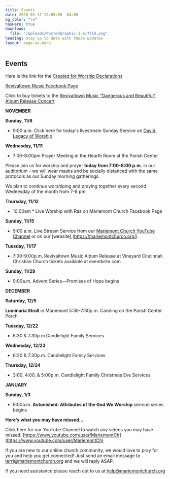 ```yaml
---
title: Events
date: 2020-03-12 12:09:00 -04:00
bg_color: "\n"
hasHero: true
download:
  file: "/uploads/PastedGraphic-1-e17753.png"
heading: Stay up to date with these updates
layout: page-no-hero
---
```


## Events

Here is the link for the [Created for Worship Declarations](https://drive.google.com/file/d/1ldbfAXjwh75cKzWlN307i_xHWjrI1vje/view?usp=sharing)

[Revivaltown Music Facebook Page](https://www.facebook.com/Revivaltown-Music-2008659255901002)

Click to buy tickets to the [Revivaltown Music "Dangerous and Beautiful" Album Release Concert](https://www.eventbrite.com/e/revivaltown-music-album-release-concert-tickets-126366392281?aff=ebdssbdestsearch)

**NOVEMBER**

**Sunday, 11/8**

* 9:00 a.m. Click here for today's livestream Sunday Service on [David: Legacy of Worship
](https://youtu.be/EQUzL9FvX1A)

**Wednesday, 11/11**

* 7:00-8:00pm Prayer Meeting in the Hearth Room at the Parish Center

Please join us for worship and prayer ****today** from 7:00-8:00 p.m.** in our auditorium - we will wear masks and be socially distanced with the same protocols as our Sunday morning gatherings.  

We plan to continue worshiping and praying together every second Wednesday of the month from 7-8 pm.

**Thursday, 11/12**

* 10:00am * Live Worship with Raz on Mariemont Church Facebook Page

**Sunday, 11/15**

* 9:00 a.m. Live Stream Service from our [Mariemont Church YouTube Channel](https://www.youtube.com/c/MariemontChurch/videos) or on our [website],(https://mariemontchurch.org/).

**Tuesday, 11/17**

* 7:00-9:00p.m. Revivaltown Music Album Release at Vineyard Cincinnati Christian Church tickets available at eventbrite.com

**Sunday, 11/29** 

* 9:00a.m. Advent Series—Promises of Hope begins


**DECEMBER**

**Saturday, 12/5**

**Luminaria Stroll** in Mariemont
5:30-7:30p.m. Caroling on the Parish Center Porch

**Tuesday, 12/22**

* 6:30 & 7:30p.m.Candlelight Family Services

**Wednesday, 12/23**

* 6:30 & 7:30p.m. Candlelight Family Services

**Thursday, 12/24**

* 3:00, 4:00, & 5:00p.m. Candlelight Family Christmas Eve Services

**JANUARY**

**Sunday, 1/3**

* 9:00a.m. **Astonished: Attributes of the God We Worship** sermon series begins

**Here's what you may have missed...**

Click here for our YouTube Channel to watch any videos you may have missed:
[https://www.youtube.com/user/MariemontCh](https://www.youtube.com/user/MariemontCh)

If you are new to our online church community, we would love to pray for you and help you get connected! Just send an email message to [terri@mariemontchurch.org](http://terri@mariemontchurch.org) and we will reply ASAP.

If you need assistance please reach out to us at [help@mariemontchurch.org](http://help@mariemontchurch.org)

